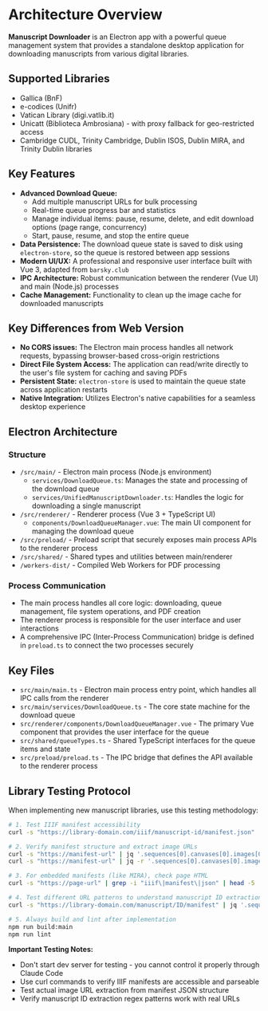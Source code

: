 # Architecture Overview

**Manuscript Downloader** is an Electron app with a powerful queue management system that provides a standalone desktop application for downloading manuscripts from various digital libraries.

## Supported Libraries
- Gallica (BnF)
- e-codices (Unifr)
- Vatican Library (digi.vatlib.it)
- Unicatt (Biblioteca Ambrosiana) - with proxy fallback for geo-restricted access
- Cambridge CUDL, Trinity Cambridge, Dublin ISOS, Dublin MIRA, and Trinity Dublin libraries

## Key Features

- **Advanced Download Queue:**
  - Add multiple manuscript URLs for bulk processing
  - Real-time queue progress bar and statistics
  - Manage individual items: pause, resume, delete, and edit download options (page range, concurrency)
  - Start, pause, resume, and stop the entire queue
- **Data Persistence:** The download queue state is saved to disk using `electron-store`, so the queue is restored between app sessions
- **Modern UI/UX:** A professional and responsive user interface built with Vue 3, adapted from `barsky.club`
- **IPC Architecture:** Robust communication between the renderer (Vue UI) and main (Node.js) processes
- **Cache Management:** Functionality to clean up the image cache for downloaded manuscripts

## Key Differences from Web Version

- **No CORS issues:** The Electron main process handles all network requests, bypassing browser-based cross-origin restrictions
- **Direct File System Access:** The application can read/write directly to the user's file system for caching and saving PDFs
- **Persistent State:** `electron-store` is used to maintain the queue state across application restarts
- **Native Integration:** Utilizes Electron's native capabilities for a seamless desktop experience

## Electron Architecture

### Structure
- `/src/main/` - Electron main process (Node.js environment)
  - `services/DownloadQueue.ts`: Manages the state and processing of the download queue
  - `services/UnifiedManuscriptDownloader.ts`: Handles the logic for downloading a single manuscript
- `/src/renderer/` - Renderer process (Vue 3 + TypeScript UI)
  - `components/DownloadQueueManager.vue`: The main UI component for managing the download queue
- `/src/preload/` - Preload script that securely exposes main process APIs to the renderer process
- `/src/shared/` - Shared types and utilities between main/renderer
- `/workers-dist/` - Compiled Web Workers for PDF processing

### Process Communication
- The main process handles all core logic: downloading, queue management, file system operations, and PDF creation
- The renderer process is responsible for the user interface and user interactions
- A comprehensive IPC (Inter-Process Communication) bridge is defined in `preload.ts` to connect the two processes securely

## Key Files

- `src/main/main.ts` - Electron main process entry point, which handles all IPC calls from the renderer
- `src/main/services/DownloadQueue.ts` - The core state machine for the download queue
- `src/renderer/components/DownloadQueueManager.vue` - The primary Vue component that provides the user interface for the queue
- `src/shared/queueTypes.ts` - Shared TypeScript interfaces for the queue items and state
- `src/preload/preload.ts` - The IPC bridge that defines the API available to the renderer process

## Library Testing Protocol

When implementing new manuscript libraries, use this testing methodology:

```bash
# 1. Test IIIF manifest accessibility
curl -s "https://library-domain.com/iiif/manuscript-id/manifest.json" | head -20

# 2. Verify manifest structure and extract image URLs
curl -s "https://manifest-url" | jq '.sequences[0].canvases[0].images[0].resource | keys'
curl -s "https://manifest-url" | jq -r '.sequences[0].canvases[0].images[0].resource."@id"'

# 3. For embedded manifests (like MIRA), check page HTML
curl -s "https://page-url" | grep -i "iiif\|manifest\|json" | head -5

# 4. Test different URL patterns to understand manuscript ID extraction
curl -s "https://library-domain.com/manuscript/ID/manifest" | jq '.sequences[0].canvases | length'

# 5. Always build and lint after implementation
npm run build:main
npm run lint
```

**Important Testing Notes:**
- Don't start dev server for testing - you cannot control it properly through Claude Code
- Use curl commands to verify IIIF manifests are accessible and parseable
- Test actual image URL extraction from manifest JSON structure
- Verify manuscript ID extraction regex patterns work with real URLs